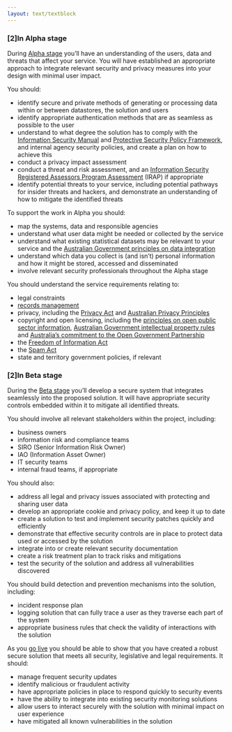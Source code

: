 ```yaml
---
layout: text/textblock
---
```


### [2]In Alpha stage

During [Alpha stage](/service-design-delivery-process/alpha-stage/) you’ll have an understanding of the users, data and threats that affect your service. You will have established an appropriate approach to integrate relevant security and privacy measures into your design with minimal user impact.

You should:

- identify secure and private methods of generating or processing data within or between datastores, the solution and users
- identify appropriate authentication methods that are as seamless as possible to the user
- understand to what degree the solution has to comply with the [Information Security Manual](http://www.asd.gov.au/infosec/ism/) and [Protective Security Policy Framework](https://www.protectivesecurity.gov.au/Pages/default.aspx), and internal agency security policies, and create a plan on how to achieve this
- conduct a privacy impact assessment
- conduct a threat and risk assessment, and an [Information Security Registered Assessors Program Assessment](http://www.asd.gov.au/infosec/irap/index.htm) (IRAP) if appropriate
- identify potential threats to your service, including potential pathways for insider threats and hackers, and demonstrate an understanding of how to mitigate the identified threats

To support the work in Alpha you should:

- map the systems, data and responsible agencies
- understand what user data might be needed or collected by the service
- understand what existing statistical datasets may be relevant to your service and the [Australian Government principles on data integration](http://statistical-data-integration.govspace.gov.au/)
- understand which data you collect is (and isn’t) personal information and how it might be stored, accessed and disseminated
- involve relevant security professionals throughout the Alpha stage

You should understand the service requirements relating to:

* legal constraints
* [records management](http://www.naa.gov.au/information-management/managing-information-and-records/index.aspx)
* privacy, including the [Privacy Act](https://www.legislation.gov.au/Series/C2004A03712) and [Australian Privacy Principles](https://www.oaic.gov.au/individuals/privacy-fact-sheets/general/privacy-fact-sheet-17-australian-privacy-principles)
* copyright and open licensing, including the [principles on open public sector information](https://www.oaic.gov.au/information-policy/information-policy-resources/principles-on-open-public-sector-information), [Australian Government intellectual property rules](https://www.communications.gov.au/policy/policy-listing/australian-government-intellectual-property-rules) and [Australia’s commitment to the Open Government Partnership](https://www.opengovpartnership.org/countries/australia)
* the [Freedom of Information Act](https://www.oaic.gov.au/freedom-of-information/foi-act)
* the [Spam Act](https://www.legislation.gov.au/Series/C2004A01214)
* state and territory government policies, if relevant

### [2]In Beta stage

During the [Beta stage](/service-design-delivery-process/beta-stage/) you’ll develop a secure system that integrates seamlessly into the proposed solution. It will have appropriate security controls embedded within it to mitigate all identified threats.

You should involve all relevant stakeholders within the project, including:
  - business owners
  - information risk and compliance teams
  - SIRO (Senior Information Risk Owner)
  - IAO (Information Asset Owner)
  - IT security teams
  - internal fraud teams, if appropriate

You should also:
- address all legal and privacy issues associated with protecting and sharing user data
- develop an appropriate cookie and privacy policy, and keep it up to date
- create a solution to test and implement security patches quickly and efficiently
- demonstrate that effective security controls are in place to protect data used or accessed by the solution
- integrate into or create relevant security documentation
- create a risk treatment plan to track risks and mitigations
- test the security of the solution and address all vulnerabilities discovered

You should build detection and prevention mechanisms into the solution, including:
  - incident response plan
  - logging solution that can fully trace a user as they traverse each part of the system
  - appropriate business rules that check the validity of interactions with the solution

As you [go live](/service-design-delivery-process/live-stage/) you should be able to show that you have created a robust secure solution that meets all security, legislative and legal requirements. It should:

- manage frequent security updates
- identify malicious or fraudulent activity
- have appropriate policies in place to respond quickly to security events
- have the ability to integrate into existing security monitoring solutions
- allow users to interact securely with the solution with minimal impact on user experience
- have mitigated all known vulnerabilities in the solution
